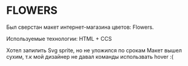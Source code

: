# FLOWERS
Был сверстан макет интернет-магазина цветов: Flowers.

Используемые технологии: HTML + CCS

Хотел запилить Svg sprite, но не уложился по срокам
Макет вышел сухим, т.к мой дизайнер не давал команды использвать hover :(
